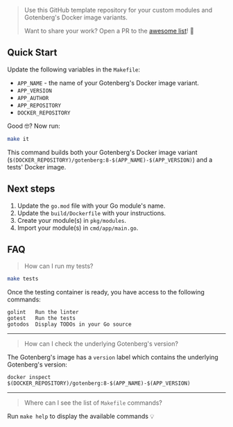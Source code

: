 > Use this GitHub template repository for your custom modules and Gotenberg's Docker image variants.
> 
> Want to share your work? Open a PR to the [awesome list](https://github.com/gotenberg/awesome-gotenberg)! 🚀

## Quick Start

Update the following variables in the `Makefile`:

* `APP_NAME` - the name of your Gotenberg's Docker image variant.
* `APP_VERSION`
* `APP_AUTHOR`
* `APP_REPOSITORY`
* `DOCKER_REPOSITORY`

Good 🤓? Now run:

```bash
make it
```

This command builds both your Gotenberg's Docker image variant (`$(DOCKER_REPOSITORY)/gotenberg:8-$(APP_NAME)-$(APP_VERSION)`)
and a tests' Docker image.

## Next steps

1. Update the `go.mod` file with your Go module's name.
2. Update the `build/Dockerfile` with your instructions.
3. Create your module(s) in `pkg/modules`.
4. Import your module(s) in `cmd/app/main.go`.

## FAQ

> How can I run my tests?

```bash
make tests
```

Once the testing container is ready, you have access to the following commands:

```
golint   Run the linter
gotest   Run the tests
gotodos  Display TODOs in your Go source
```

---

> How can I check the underlying Gotenberg's version?

The Gotenberg's image has a `version` label which contains the underlying Gotenberg's version:

```
docker inspect $(DOCKER_REPOSITORY)/gotenberg:8-$(APP_NAME)-$(APP_VERSION)
```

---

> Where can I see the list of `Makefile` commands?

Run `make help` to display the available commands 💡
